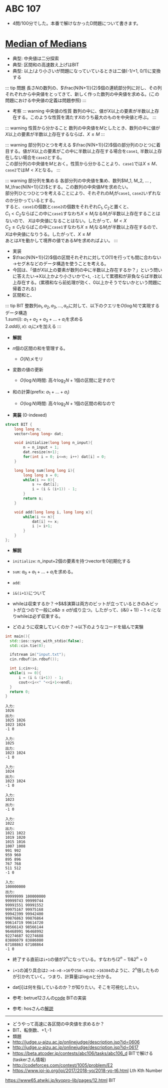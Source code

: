 # ABC 107
- 4問/100分でした。本番で解けなかったD問題について書きます。

# [Median of Medians](https://beta.atcoder.jp/contests/abc107/tasks/arc101_b)
- 典型: 中央値は二分探索
- 典型: 区間和の高速数え上げはBIT
- 典型: 以上/より小さいが問題になっていているときは二値(-1/+1, 0/1)に変換する

::: tip 問題
長さ$N$の数列の、$\frac{N(N+1)}{2}$個の連続部分列に対し、その列それぞれから中央値をとってきて、新しく作った数列の中央値を求める。(この問題における中央値の定義は問題参照)
:::
- 考察
::: warning 中央値の性質
数列の中に、値が$X$以上の要素が半数以上存在する。このような性質を満たす$X$のうち最大のものを中央値と呼ぶ。
:::

::: warning 性質から分かること
数列の中央値を$M$としたとき、数列の中に値が$X$以上の要素が半数以上存在するならば、$X\leq M$
:::

::: warning 部分列ひとつを考える
$\frac{N(N+1)}{2}$個の部分列のひとつに着目する。値が$X$以上の要素がこの中に半数以上存在する場合を`case1`, 半数以上存在しない場合を`case2`とする。<br>
この部分列の中央値を$M$とおく。性質から分かることより、`case1`では$X \leq M$、`case2`では$M<X$となる。
:::

::: warning 部分列を集める
各部分列の中央値を集め、数列$M_1, M_2, ... , M_\frac{N(N+1)}{2}$とする。この数列の中央値$M$を求めたい。<br>
部分列ひとつひとつを考えることにより、それぞれの$M_i$が`case1`, `case2`いずれなのか分かっているとする。<br>
すると、`case1`の個数と`case2`の個数をそれぞれ$C_1, C_2$と置くと、<br>
$C_1 < C_2$ならばこの中に`case1`すなわち$X \leq M_i$なる$M_i$が半数以上存在することはないので、 $X$は中央値になることはない。したがって、$M<X$<br>
$C_2 \leq C_1$ならばこの中に`case1`すなわち$X \leq M_i$なる$M_i$が半数以上存在するので、 $X$は中央値になりうる。したがって、$X \leq M$<br>
あとは$X$を動かして境界の値である$M$を求めればよい。
:::
- 実装
- $\frac{N(N+1)}{2}$個の区間それぞれに対して$O(1)$を行っても間に合わない→セグ木などのデータ構造を使うことを考える。
- 今回は、「値が$X$以上の要素が数列の中に半数以上存在するか？」という問いに答えたい→X以上かより小さいかで`+1`, `-1`として累積和が非負ならば半数以上存在する。(累積和なら前処理が効く、0以上かそうでないかという問題に帰着される)
- 区間和と、

::: tip BIT
整数列$a_1,a_2,a_3,...,a_n$に対して、以下のクエリを$O(\log N)$で実現するデータ構造<br>
1.$sum(i)$: $a_1+a_2+a_3+...+a_i$を求める<br>
2.$add(i,x)$: $a_i$に$x$を加える
:::

- **解説**
- $n$個の区間の和を管理する。
    - $O(N)$メモリ
- 変数の値の更新
    - $O(\log N)$時間: 高々$\log_2 N + 1$個の区間に足すので
- 和の計算(prefix: $a_1 + ... + a_i$)
    - $O(\log N)$時間: 高々$\log_2 N + 1$個の区間の和なので

- **実装** (0-indexed)
```cpp
struct BIT {
    long long n;
    vector<long long> dat;

    void initialize(long long n_input){
        n = n_input + 1;
        dat.resize(n+1);
        for(int i = 0; i<=n; i++) dat[i] = 0;
    }

    long long sum(long long i){
        long long s = 0;
        while(i >= 0){
            s += dat[i];
            i = (i & (i+1)) - 1;
        }
        return s;
    }

    void add(long long i, long long x){
        while(i <= n){
            dat[i] += x;
            i |= i+1;
        }
    }
};
```
- **解説**
- `initialize`: n_input+2個の要素を持つvectorを0初期化する
- `sum`: $a_0+a_1+...+a_i$を求める。
- `add`:

- `i&(i+1)`について
- whileは収束するか？→$&$演算は両方のビットが立っているときのみビットが立つので一般に$a \& b \leq a$が成り立つ。したがって、$(i \& (i+1)) -1< i$となりwhileは必ず収束する。
- どのように収束していくのか？→以下のようなコードを組んで実験
```cpp
int main(){
  std::ios::sync_with_stdio(false);
  std::cin.tie(0);

  ifstream in("input.txt");
  cin.rdbuf(in.rdbuf());

  int i;cin>>i;
  while(i >= 0){
      i = (i & (i+1)) - 1;
      cout<<i<<" "<<i+1<<endl;
  }
  return 0;
}
```

```
入力:
1026
出力:
1025 1026
1023 1024
-1 0

入力:
1025
出力:
1023 1024
-1 0

入力:
1024
出力:
1023 1024
-1 0

入力:
1023
出力:
-1 0

入力:
1022
出力:
1021 1022
1019 1020
1015 1016
1007 1008
991 992
959 960
895 896
767 768
511 512
-1 0

入力:
100000000
出力:
99999999 100000000
99999743 99999744
99991551 99991552
99975167 99975168
99942399 99942400
99876863 99876864
99614719 99614720
98566143 98566144
96468991 96468992
92274687 92274688
83886079 83886080
67108863 67108864
-1 0
```
- 終了する直前は`i+1`の値が$2^n$になっている。すなわち$(2^n -1) \& 2^n = 0$
- `i+1`の減り具合は`2->4->8->16`や`256->8192->16384`のように、$2^n$倍したものが引かれていく。つまり、計算量は$\log n$と分かる。


- dat[i]は何を指しているのか？が知りたい。そこを可視化したい。
- 参考: betrue12さんの[code](https://beta.atcoder.jp/contests/arc101/submissions/3077246) BITの実装
- 参考: hosさんの[解説](http://hos.ac/slides/20140319_bit.pdf)
--------
- どうやって高速に各区間の中央値を求めるか？
- BIT、転倒数、+1,-1
- 類題
- http://judge.u-aizu.ac.jp/onlinejudge/description.jsp?id=0606
- http://judge.u-aizu.ac.jp/onlinejudge/description.jsp?id=0617
- https://beta.atcoder.jp/contests/abc106/tasks/abc106_d BITで解ける(taskerさん情報)
- http://codeforces.com/contest/1005/problem/E2
- https://www.ioi-jp.org/joi/2017/2018-yo/2018-yo-t6.html Lth Kth Number

https://www65.atwiki.jp/kyopro-lib/pages/12.html BIT